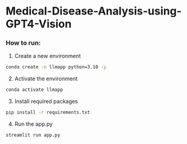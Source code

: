 # Medical-Disease-Analysis-using-GPT4-Vision


### How to run:

1. Create a new environment 

```bash
conda create -n llmapp python=3.10 -y
```

2. Activate the environment

```bash
conda activate llmapp
```

3. Install required packages

```bash
pip install -r requirements.txt
```


4. Run the app.py

```bash
streamlit run app.py
```



